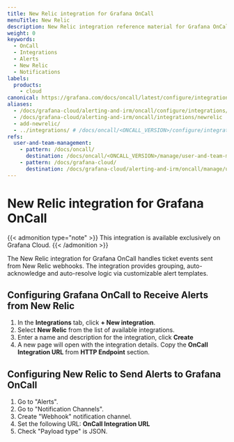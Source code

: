 ```yaml
---
title: New Relic integration for Grafana OnCall
menuTitle: New Relic
description: New Relic integration reference material for Grafana OnCall.
weight: 0
keywords:
  - OnCall
  - Integrations
  - Alerts
  - New Relic
  - Notifications
labels:
  products:
    - cloud
canonical: https://grafana.com/docs/oncall/latest/configure/integrations/references/newrelic
aliases:
  - /docs/grafana-cloud/alerting-and-irm/oncall/configure/integrations/references/newrelic
  - /docs/grafana-cloud/alerting-and-irm/oncall/integrations/newrelic
  - add-newrelic/
  - ../integrations/ # /docs/oncall/<ONCALL_VERSION>/configure/integrations/references/newrelic
refs:
  user-and-team-management:
    - pattern: /docs/oncall/
      destination: /docs/oncall/<ONCALL_VERSION>/manage/user-and-team-management/
    - pattern: /docs/grafana-cloud/
      destination: /docs/grafana-cloud/alerting-and-irm/oncall/manage/user-and-team-management/
---
```


# New Relic integration for Grafana OnCall

{{< admonition type="note" >}}
This integration is available exclusively on Grafana Cloud.
{{< /admonition >}}

The New Relic integration for Grafana OnCall handles ticket events sent from New Relic webhooks.
The integration provides grouping, auto-acknowledge and auto-resolve logic via customizable alert templates.

## Configuring Grafana OnCall to Receive Alerts from New Relic

1. In the **Integrations** tab, click **+ New integration**.
2. Select **New Relic** from the list of available integrations.
3. Enter a name and description for the integration, click **Create**
4. A new page will open with the integration details. Copy the **OnCall Integration URL** from **HTTP Endpoint** section.

## Configuring New Relic to Send Alerts to Grafana OnCall

1. Go to "Alerts".
2. Go to "Notification Channels".
3. Create "Webhook" notification channel.
4. Set the following URL: **OnCall Integration URL**
5. Check "Payload type" is JSON.
